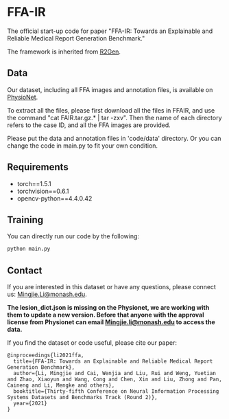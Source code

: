 # FFA-IR
The official start-up code for paper "FFA-IR: Towards an Explainable and Reliable Medical Report Generation Benchmark."
 
The framework is inherited from [R2Gen](https://github.com/cuhksz-nlp/R2Gen).

## Data

Our dataset, including all FFA images and annotation files, is available on [PhysioNet](https://physionet.org/content/ffa-ir-medical-report/1.0.0/).

To extract all the files, please first download all the files in FFAIR, and use the command "cat FAIR.tar.gz.* | 
tar -zxv". Then the name of each directory refers to the case ID, and all the FFA images are provided.

Please put the data and annotation files in 'code/data' directory. Or you can change the code in main.py to fit your own condition.

## Requirements
- torch==1.5.1
- torchvision==0.6.1
- opencv-python==4.4.0.42

## Training

You can directly run our code by the following:

```python
python main.py
```

## Contact

If you are interested in this dataset or have any questions, please connect us: Mingjie.Li@monash.edu.

**The lesion_dict.json is missing on the Physionet, we are working with them to update a new version. Before that anyone with the approval license from Physionet can email Mingjie.li@monash.edu to access the data.**

If you find the dataset or code useful, please cite our paper:


~~~
@inproceedings{li2021ffa,
  title={FFA-IR: Towards an Explainable and Reliable Medical Report Generation Benchmark},
  author={Li, Mingjie and Cai, Wenjia and Liu, Rui and Weng, Yuetian and Zhao, Xiaoyun and Wang, Cong and Chen, Xin and Liu, Zhong and Pan, Caineng and Li, Mengke and others},
  booktitle={Thirty-fifth Conference on Neural Information Processing Systems Datasets and Benchmarks Track (Round 2)},
  year={2021}
}
~~~
